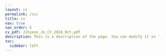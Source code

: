 ```yaml
---
layout: cv
permalink: /cv/
title: cv
nav: true
nav_order: 5
cv_pdf: Jihyeon_Je_CV_2024_Oct.pdf
description: This is a description of the page. You can modify it in '_pages/cv.md'. You can also change or remove the top pdf download button.
toc:
  sidebar: left
---
```

